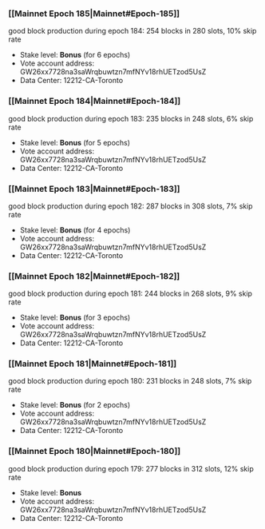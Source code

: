 ### [[Mainnet Epoch 185|Mainnet#Epoch-185]]
good block production during epoch 184: 254 blocks in 280 slots, 10% skip rate
* Stake level: **Bonus** (for 6 epochs)
* Vote account address: GW26xx7728na3saWrqbuwtzn7mfNYv18rhUETzod5UsZ
* Data Center: 12212-CA-Toronto
### [[Mainnet Epoch 184|Mainnet#Epoch-184]]
good block production during epoch 183: 235 blocks in 248 slots, 6% skip rate
* Stake level: **Bonus** (for 5 epochs)
* Vote account address: GW26xx7728na3saWrqbuwtzn7mfNYv18rhUETzod5UsZ
* Data Center: 12212-CA-Toronto
### [[Mainnet Epoch 183|Mainnet#Epoch-183]]
good block production during epoch 182: 287 blocks in 308 slots, 7% skip rate
* Stake level: **Bonus** (for 4 epochs)
* Vote account address: GW26xx7728na3saWrqbuwtzn7mfNYv18rhUETzod5UsZ
* Data Center: 12212-CA-Toronto
### [[Mainnet Epoch 182|Mainnet#Epoch-182]]
good block production during epoch 181: 244 blocks in 268 slots, 9% skip rate
* Stake level: **Bonus** (for 3 epochs)
* Vote account address: GW26xx7728na3saWrqbuwtzn7mfNYv18rhUETzod5UsZ
* Data Center: 12212-CA-Toronto
### [[Mainnet Epoch 181|Mainnet#Epoch-181]]
good block production during epoch 180: 231 blocks in 248 slots, 7% skip rate
* Stake level: **Bonus** (for 2 epochs)
* Vote account address: GW26xx7728na3saWrqbuwtzn7mfNYv18rhUETzod5UsZ
* Data Center: 12212-CA-Toronto
### [[Mainnet Epoch 180|Mainnet#Epoch-180]]
good block production during epoch 179: 277 blocks in 312 slots, 12% skip rate
* Stake level: **Bonus**
* Vote account address: GW26xx7728na3saWrqbuwtzn7mfNYv18rhUETzod5UsZ
* Data Center: 12212-CA-Toronto